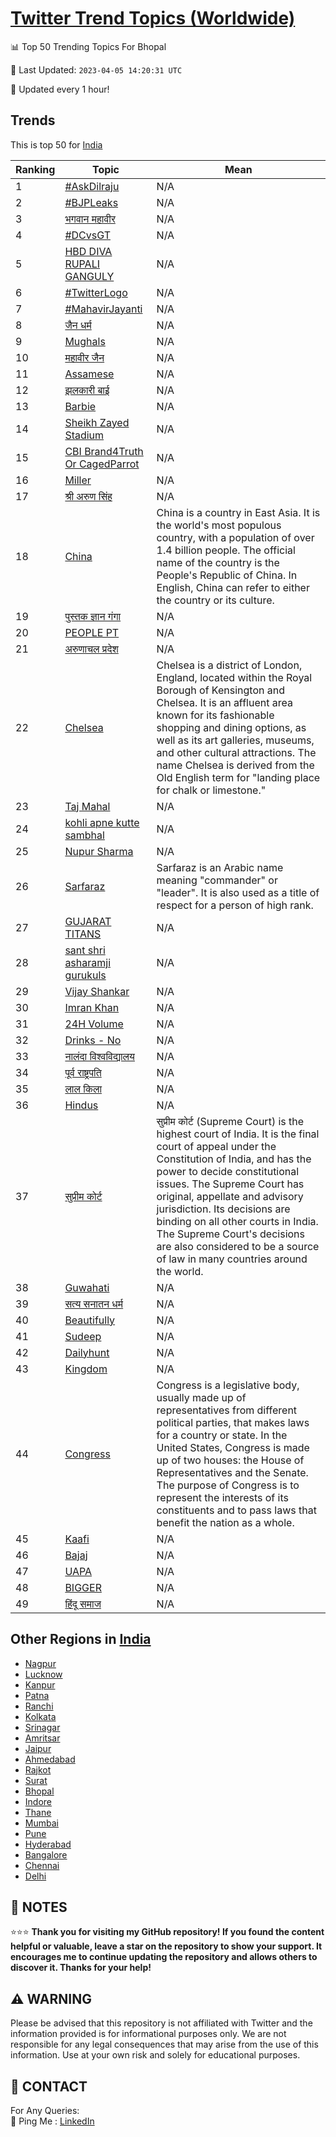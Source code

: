 [Twitter Trend Topics (Worldwide)](https://github.com/ErcinDedeoglu/Twitter-Trend-Topics)
==========


📊 Top 50 Trending Topics For Bhopal

📆 Last Updated: `2023-04-05 14:20:31 UTC`

🔧 Updated every 1 hour!


## Trends

This is top 50 for [India](</India>)

| Ranking | Topic | Mean |
| ------- | ------------ | ------------ |
| 1 | [#AskDilraju](http://twitter.com/search?q=%23AskDilraju) | N/A |
| 2 | [#BJPLeaks](http://twitter.com/search?q=%23BJPLeaks) | N/A |
| 3 | [भगवान महावीर](http://twitter.com/search?q=%e0%a4%ad%e0%a4%97%e0%a4%b5%e0%a4%be%e0%a4%a8+%e0%a4%ae%e0%a4%b9%e0%a4%be%e0%a4%b5%e0%a5%80%e0%a4%b0) | N/A |
| 4 | [#DCvsGT](http://twitter.com/search?q=%23DCvsGT) | N/A |
| 5 | [HBD DIVA RUPALI GANGULY](http://twitter.com/search?q=HBD+DIVA+RUPALI+GANGULY) | N/A |
| 6 | [#TwitterLogo](http://twitter.com/search?q=%23TwitterLogo) | N/A |
| 7 | [#MahavirJayanti](http://twitter.com/search?q=%23MahavirJayanti) | N/A |
| 8 | [जैन धर्म](http://twitter.com/search?q=%e0%a4%9c%e0%a5%88%e0%a4%a8+%e0%a4%a7%e0%a4%b0%e0%a5%8d%e0%a4%ae) | N/A |
| 9 | [Mughals](http://twitter.com/search?q=Mughals) | N/A |
| 10 | [महावीर जैन](http://twitter.com/search?q=%e0%a4%ae%e0%a4%b9%e0%a4%be%e0%a4%b5%e0%a5%80%e0%a4%b0+%e0%a4%9c%e0%a5%88%e0%a4%a8) | N/A |
| 11 | [Assamese](http://twitter.com/search?q=Assamese) | N/A |
| 12 | [झलकारी बाई](http://twitter.com/search?q=%e0%a4%9d%e0%a4%b2%e0%a4%95%e0%a4%be%e0%a4%b0%e0%a5%80+%e0%a4%ac%e0%a4%be%e0%a4%88) | N/A |
| 13 | [Barbie](http://twitter.com/search?q=Barbie) | N/A |
| 14 | [Sheikh Zayed Stadium](http://twitter.com/search?q=Sheikh+Zayed+Stadium) | N/A |
| 15 | [CBI Brand4Truth Or CagedParrot](http://twitter.com/search?q=CBI+Brand4Truth+Or+CagedParrot) | N/A |
| 16 | [Miller](http://twitter.com/search?q=Miller) | N/A |
| 17 | [श्री अरुण सिंह](http://twitter.com/search?q=%e0%a4%b6%e0%a5%8d%e0%a4%b0%e0%a5%80+%e0%a4%85%e0%a4%b0%e0%a5%81%e0%a4%a3+%e0%a4%b8%e0%a4%bf%e0%a4%82%e0%a4%b9) | N/A |
| 18 | [China](http://twitter.com/search?q=China) | China is a country in East Asia. It is the world's most populous country, with a population of over 1.4 billion people. The official name of the country is the People's Republic of China. In English, China can refer to either the country or its culture. |
| 19 | [पुस्तक ज्ञान गंगा](http://twitter.com/search?q=%e0%a4%aa%e0%a5%81%e0%a4%b8%e0%a5%8d%e0%a4%a4%e0%a4%95+%e0%a4%9c%e0%a5%8d%e0%a4%9e%e0%a4%be%e0%a4%a8+%e0%a4%97%e0%a4%82%e0%a4%97%e0%a4%be) | N/A |
| 20 | [PEOPLE PT](http://twitter.com/search?q=PEOPLE+PT) | N/A |
| 21 | [अरुणाचल प्रदेश](http://twitter.com/search?q=%e0%a4%85%e0%a4%b0%e0%a5%81%e0%a4%a3%e0%a4%be%e0%a4%9a%e0%a4%b2+%e0%a4%aa%e0%a5%8d%e0%a4%b0%e0%a4%a6%e0%a5%87%e0%a4%b6) | N/A |
| 22 | [Chelsea](http://twitter.com/search?q=Chelsea) | Chelsea is a district of London, England, located within the Royal Borough of Kensington and Chelsea. It is an affluent area known for its fashionable shopping and dining options, as well as its art galleries, museums, and other cultural attractions. The name Chelsea is derived from the Old English term for "landing place for chalk or limestone." |
| 23 | [Taj Mahal](http://twitter.com/search?q=Taj+Mahal) | N/A |
| 24 | [kohli apne kutte sambhal](http://twitter.com/search?q=kohli+apne+kutte+sambhal) | N/A |
| 25 | [Nupur Sharma](http://twitter.com/search?q=Nupur+Sharma) | N/A |
| 26 | [Sarfaraz](http://twitter.com/search?q=Sarfaraz) | Sarfaraz is an Arabic name meaning "commander" or "leader". It is also used as a title of respect for a person of high rank. |
| 27 | [GUJARAT TITANS](http://twitter.com/search?q=GUJARAT+TITANS) | N/A |
| 28 | [sant shri asharamji gurukuls](http://twitter.com/search?q=sant+shri+asharamji+gurukuls) | N/A |
| 29 | [Vijay Shankar](http://twitter.com/search?q=Vijay+Shankar) | N/A |
| 30 | [Imran Khan](http://twitter.com/search?q=Imran+Khan) | N/A |
| 31 | [24H Volume](http://twitter.com/search?q=24H+Volume) | N/A |
| 32 | [Drinks - No](http://twitter.com/search?q=Drinks+-+No) | N/A |
| 33 | [नालंदा विश्वविद्यालय](http://twitter.com/search?q=%e0%a4%a8%e0%a4%be%e0%a4%b2%e0%a4%82%e0%a4%a6%e0%a4%be+%e0%a4%b5%e0%a4%bf%e0%a4%b6%e0%a5%8d%e0%a4%b5%e0%a4%b5%e0%a4%bf%e0%a4%a6%e0%a5%8d%e0%a4%af%e0%a4%be%e0%a4%b2%e0%a4%af) | N/A |
| 34 | [पूर्व राष्ट्रपति](http://twitter.com/search?q=%e0%a4%aa%e0%a5%82%e0%a4%b0%e0%a5%8d%e0%a4%b5+%e0%a4%b0%e0%a4%be%e0%a4%b7%e0%a5%8d%e0%a4%9f%e0%a5%8d%e0%a4%b0%e0%a4%aa%e0%a4%a4%e0%a4%bf) | N/A |
| 35 | [लाल किला](http://twitter.com/search?q=%e0%a4%b2%e0%a4%be%e0%a4%b2+%e0%a4%95%e0%a4%bf%e0%a4%b2%e0%a4%be) | N/A |
| 36 | [Hindus](http://twitter.com/search?q=Hindus) | N/A |
| 37 | [सुप्रीम कोर्ट](http://twitter.com/search?q=%e0%a4%b8%e0%a5%81%e0%a4%aa%e0%a5%8d%e0%a4%b0%e0%a5%80%e0%a4%ae+%e0%a4%95%e0%a5%8b%e0%a4%b0%e0%a5%8d%e0%a4%9f) | सुप्रीम कोर्ट (Supreme Court) is the highest court of India. It is the final court of appeal under the Constitution of India, and has the power to decide constitutional issues. The Supreme Court has original, appellate and advisory jurisdiction. Its decisions are binding on all other courts in India. The Supreme Court's decisions are also considered to be a source of law in many countries around the world. |
| 38 | [Guwahati](http://twitter.com/search?q=Guwahati) | N/A |
| 39 | [सत्य सनातन धर्म](http://twitter.com/search?q=%e0%a4%b8%e0%a4%a4%e0%a5%8d%e0%a4%af+%e0%a4%b8%e0%a4%a8%e0%a4%be%e0%a4%a4%e0%a4%a8+%e0%a4%a7%e0%a4%b0%e0%a5%8d%e0%a4%ae) | N/A |
| 40 | [Beautifully](http://twitter.com/search?q=Beautifully) | N/A |
| 41 | [Sudeep](http://twitter.com/search?q=Sudeep) | N/A |
| 42 | [Dailyhunt](http://twitter.com/search?q=Dailyhunt) | N/A |
| 43 | [Kingdom](http://twitter.com/search?q=Kingdom) | N/A |
| 44 | [Congress](http://twitter.com/search?q=Congress) | Congress is a legislative body, usually made up of representatives from different political parties, that makes laws for a country or state. In the United States, Congress is made up of two houses: the House of Representatives and the Senate. The purpose of Congress is to represent the interests of its constituents and to pass laws that benefit the nation as a whole. |
| 45 | [Kaafi](http://twitter.com/search?q=Kaafi) | N/A |
| 46 | [Bajaj](http://twitter.com/search?q=Bajaj) | N/A |
| 47 | [UAPA](http://twitter.com/search?q=UAPA) | N/A |
| 48 | [BIGGER](http://twitter.com/search?q=BIGGER) | N/A |
| 49 | [हिंदू समाज](http://twitter.com/search?q=%e0%a4%b9%e0%a4%bf%e0%a4%82%e0%a4%a6%e0%a5%82+%e0%a4%b8%e0%a4%ae%e0%a4%be%e0%a4%9c) | N/A |



## Other Regions in [India](</India>)

* [Nagpur](</India/Nagpur.md>)
* [Lucknow](</India/Lucknow.md>)
* [Kanpur](</India/Kanpur.md>)
* [Patna](</India/Patna.md>)
* [Ranchi](</India/Ranchi.md>)
* [Kolkata](</India/Kolkata.md>)
* [Srinagar](</India/Srinagar.md>)
* [Amritsar](</India/Amritsar.md>)
* [Jaipur](</India/Jaipur.md>)
* [Ahmedabad](</India/Ahmedabad.md>)
* [Rajkot](</India/Rajkot.md>)
* [Surat](</India/Surat.md>)
* [Bhopal](</India/Bhopal.md>)
* [Indore](</India/Indore.md>)
* [Thane](</India/Thane.md>)
* [Mumbai](</India/Mumbai.md>)
* [Pune](</India/Pune.md>)
* [Hyderabad](</India/Hyderabad.md>)
* [Bangalore](</India/Bangalore.md>)
* [Chennai](</India/Chennai.md>)
* [Delhi](</India/Delhi.md>)



## 📝 NOTES

⭐⭐⭐ **Thank you for visiting my GitHub repository! If you found the content helpful or valuable, leave a star on the repository to show your support. It encourages me to continue updating the repository and allows others to discover it. Thanks for your help!**


## ⚠️ WARNING

Please be advised that this repository is not affiliated with Twitter and the information provided is for informational purposes only. We are not responsible for any legal consequences that may arise from the use of this information. Use at your own risk and solely for educational purposes.


## 📨 CONTACT

 For Any Queries:  
            🏓 Ping Me : [LinkedIn](https://www.linkedin.com/in/ercindedeoglu/)
